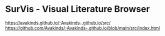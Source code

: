 # SurVis - Visual Literature Browser

https://avakinds.github.io/-Avakinds-.github.io/src/
https://github.com/Avakinds/-Avakinds-.github.io/blob/main/src/index.html
